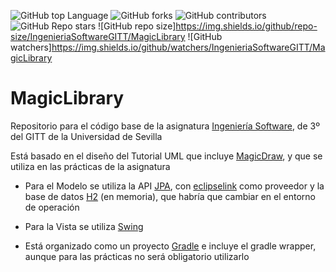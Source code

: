 ![GitHub top Language](https://img.shields.io/github/languages/top/IngenieriaSoftwareGITT/MagicLibrary)
![GitHub forks](https://img.shields.io/github/forks/IngenieriaSoftwareGITT/MagicLibrary?style=social)
![GitHub contributors](https://img.shields.io/github/contributors/IngenieriaSoftwareGITT/MagicLibrary)
![GitHub Repo stars](https://img.shields.io/github/stars/IngenieriaSoftwareGITT/MagicLibrary?style=social)
![GitHub repo size]https://img.shields.io/github/repo-size/IngenieriaSoftwareGITT/MagicLibrary
![GitHub watchers]https://img.shields.io/github/watchers/IngenieriaSoftwareGITT/MagicLibrary
# MagicLibrary

Repositorio para el código base de la asignatura [Ingeniería Software](https://www.us.es/estudiar/que-estudiar/oferta-de-grados/grado-en-ingenieria-de-las-tecnologias-de-telecomunicacion/1990039), de 3º del GITT de la Universidad de Sevilla

Está basado en el diseño del Tutorial UML que incluye [MagicDraw](https://www.3ds.com/products-services/catia/products/no-magic/magicdraw/), y que se utiliza en las prácticas de la asignatura

- Para el Modelo se utiliza la API [JPA](https://www.oracle.com/technical-resources/articles/java/jpa.html), con [eclipselink](https://www.eclipse.org/eclipselink/) como proveedor y la base de datos [H2](https://h2database.com/html/main.html) (en memoria), que habría que cambiar en el entorno de operación

- Para la Vista se utiliza [Swing](https://docs.oracle.com/javase/8/docs/api/javax/swing/package-summary.html)

- Está organizado como un proyecto [Gradle](https://gradle.org/) e incluye el gradle wrapper, aunque para las prácticas no será obligatorio utilizarlo


